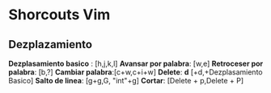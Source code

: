 # Shorcouts Vim
## Dezplazamiento
**Dezplasamiento basico** : [h,j,k,l]
**Avansar por palabra**: [w,e]
**Retroceser por palabra**: [b,?]
**Cambiar palabra**:[c+w,c+i+w]
**Delete**: **d** [+d,+Dezplasamiento Basico]
**Salto de linea**: [g+g,G, "int"+g]
**Cortar**: [Delete + p,Delete + P]

<!--stackedit_data:
eyJoaXN0b3J5IjpbODk3NjMxOTAyLDMxODU1MTYxMywtMjA4MT
QwMTc2OSwxNTY3NjQ2Mjc4XX0=
-->